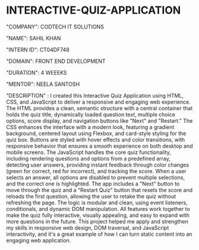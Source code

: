 # INTERACTIVE-QUIZ-APPLICATION

"COMPANY": CODTECH IT SOLUTIONS

"NAME": SAHIL KHAN 

"INTERN ID": CT04DF748

"DOMAIN": FRONT END DEVELOPMENT

"DURATION": 4 WEEEKS

"MENTOR": NEELA SANTOSH

"DESCRIPTION" : I created this Interactive Quiz Application using HTML, CSS, and JavaScript to deliver a responsive and engaging web experience. The HTML provides a clean, semantic structure with a central container that holds the quiz title, dynamically loaded question text, multiple choice options, score display, and navigation buttons like "Next" and "Restart." The CSS enhances the interface with a modern look, featuring a gradient background, centered layout using Flexbox, and card-style styling for the quiz box. Buttons are styled with hover effects and color transitions, with responsive behavior that ensures a smooth experience on both desktop and mobile screens. The JavaScript handles the core quiz functionality, including rendering questions and options from a predefined array, detecting user answers, providing instant feedback through color changes (green for correct, red for incorrect), and tracking the score. When a user selects an answer, all options are disabled to prevent multiple selections, and the correct one is highlighted. The app includes a "Next" button to move through the quiz and a "Restart Quiz" button that resets the score and reloads the first question, allowing the user to retake the quiz without refreshing the page. The logic is modular and clean, using event listeners, conditionals, and dynamic DOM manipulation. All features work together to make the quiz fully interactive, visually appealing, and easy to expand with more questions in the future. This project helped me apply and strengthen my skills in responsive web design, DOM traversal, and JavaScript interactivity, and it's a great example of how I can turn static content into an engaging web application.
